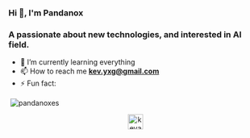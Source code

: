 ### Hi 👋, I'm Pandanox

### A passionate about new technologies, and interested in AI field.

- 🌱 I’m currently learning everything
- 📫 How to reach me **kev.yxg@gmail.com**
- ⚡ Fun fact:

<p>&nbsp;<img align="center" src="https://github-readme-stats.vercel.app/api?username=pandanoxes&show_icons=true" alt="pandanoxes" /></p>

<p align="center">
<a href="https://linkedin.com/in/kevan-yang" target="blank"><img align="center" src="https://cdn.jsdelivr.net/npm/simple-icons@3.0.1/icons/linkedin.svg" alt="kevan-yang" height="30" width="30" /></a>
</p>
